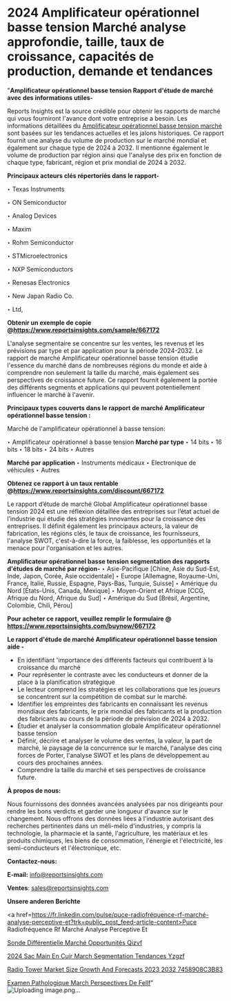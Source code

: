 # 2024 Amplificateur opérationnel basse tension Marché analyse approfondie, taille, taux de croissance, capacités de production, demande et tendances

"<strong>Amplificateur opérationnel basse tension Rapport d'étude de marché avec des informations utiles-</strong>

Reports Insights est la source crédible pour obtenir les rapports de marché qui vous fourniront l'avance dont votre entreprise a besoin. Les informations détaillées du <a href=https://www.reportsinsights.com/sample/667172>Amplificateur opérationnel basse tension marché</a> sont basées sur les tendances actuelles et les jalons historiques. Ce rapport fournit une analyse du volume de production sur le marché mondial et également sur chaque type de 2024 à 2032. Il mentionne également le volume de production par région ainsi que l'analyse des prix en fonction de chaque type, fabricant, région et prix mondial de 2024 à 2032.

<b>Principaux acteurs clés répertoriés dans le rapport-</b>

‣ Texas Instruments

‣ ON Semiconductor

‣ Analog Devices

‣ Maxim

‣ Rohm Semiconductor

‣ STMicroelectronics

‣ NXP Semiconductors

‣ Renesas Electronics

‣ New Japan Radio Co.

‣ Ltd,

<strong><b>Obtenir un exemple de copie @</b></strong><a href=https://www.reportsinsights.com/sample/667172><strong><b>https://www.reportsinsights.com/sample/667172</b></strong></a>

L'analyse segmentaire se concentre sur les ventes, les revenus et les prévisions par type et par application pour la période 2024-2032. Le rapport de marché Amplificateur opérationnel basse tension étudie l'essence du marché dans de nombreuses régions du monde et aide à comprendre non seulement la taille du marché, mais également ses perspectives de croissance future. Ce rapport fournit également la portée des différents segments et applications qui peuvent potentiellement influencer le marché à l'avenir.

<strong>Principaux types couverts dans le rapport de marché Amplificateur opérationnel basse tension :</strong>

Marché de l'amplificateur opérationnel à basse tension:

‣  Amplificateur opérationnel à basse tension <strong> Marché <strong> par type </strong> </strong>
‣ 14 bits
‣ 16 bits
‣ 18 bits
‣ 24 bits
‣ Autres

<strong>Marché par application </strong>
‣ Instruments médicaux
‣ Electronique de véhicules
‣ Autres

<strong><b>Obtenez ce rapport à un taux rentable @</b></strong><a href=https://www.reportsinsights.com/discount/667172><strong><b>https://www.reportsinsights.com/discount/667172</b></strong></a>

Le rapport d’étude de marché Global Amplificateur opérationnel basse tension 2024 est une réflexion détaillée des entreprises sur l’état actuel de l’industrie qui étudie des stratégies innovantes pour la croissance des entreprises. Il définit également les principaux acteurs, la valeur de fabrication, les régions clés, le taux de croissance, les fournisseurs, l'analyse SWOT, c'est-à-dire la force, la faiblesse, les opportunités et la menace pour l'organisation et les autres.

<strong>Amplificateur opérationnel basse tension segmentation des rapports d'études de marché par région-</strong>
‣ Asie-Pacifique [Chine, Asie du Sud-Est, Inde, Japon, Corée, Asie occidentale]
‣ Europe [Allemagne, Royaume-Uni, France, Italie, Russie, Espagne, Pays-Bas, Turquie, Suisse]
‣ Amérique du Nord [États-Unis, Canada, Mexique]
‣ Moyen-Orient et Afrique [CCG, Afrique du Nord, Afrique du Sud]
‣ Amérique du Sud [Brésil, Argentine, Colombie, Chili, Pérou]

<strong>Pour acheter ce rapport, veuillez remplir le formulaire @   <a href=https://www.reportsinsights.com/buynow/667172>https://www.reportsinsights.com/buynow/667172</a></strong>

<strong>Le rapport d'étude de marché Amplificateur opérationnel basse tension aide -</strong>
<ul>
  <li>En identifiant 'importance des différents facteurs qui contribuent à la croissance du marché</li>
  <li>Pour représenter le contraste avec les conducteurs et donner de la place à la planification stratégique</li>
  <li>Le lecteur comprend les stratégies et les collaborations que les joueurs se concentrent sur la compétition de combat sur le marché.</li>
  <li>Identifier les empreintes des fabricants en connaissant les revenus mondiaux des fabricants, le prix mondial des fabricants et la production des fabricants au cours de la période de prévision de 2024 à 2032.</li>
  <li>Étudier et analyser la consommation globale Amplificateur opérationnel basse tension</li>
  <li>Définir, décrire et analyser le volume des ventes, la valeur, la part de marché, le paysage de la concurrence sur le marché, l'analyse des cinq forces de Porter, l'analyse SWOT et les plans de développement au cours des prochaines années.</li>
  <li>Comprendre la taille du marché et ses perspectives de croissance future.</li>
</ul>
<strong>À propos de nous:</strong>

Nous fournissons des données avancées analysées par nos dirigeants pour rendre les bons verdicts et garder une longueur d'avance sur le changement. Nous offrons des données liées à l'industrie autorisant des recherches pertinentes dans un méli-mélo d'industries, y compris la technologie, la pharmacie et la santé, l'agriculture, les matériaux et les produits chimiques, les biens de consommation, l'énergie et l'électricité, les semi-conducteurs et l'électronique, etc.

<strong>Contactez-nous:</strong>

<strong>E-mail:</strong> <a href=mailto:info@reportsinsights.com>info@reportsinsights.com</a>

<strong>Ventes</strong>: <a href=mailto:sales@reportsinsights.com>sales@reportsinsights.com</a>

<strong>Unsere anderen Berichte</strong>

<a href=https://fr.linkedin.com/pulse/puce-radiofréquence-rf-marché-analyse-perceptive-et?trk=public_post_feed-article-content>Puce Radiofréquence Rf Marché Analyse Perceptive Et</a>

<a href=https://fr.linkedin.com/pulse/sonde-différentielle-marché-opportunités-qizvf/>Sonde Différentielle Marché Opportunités Qizvf</a>

<a href=https://www.linkedin.com/pulse/2024-sac-%C3%A0-main-en-cuir-march%C3%A9-segmentation-tendances-yzgzf/>2024 Sac  Main En Cuir March Segmentation Tendances Yzgzf</a>

<a href=https://medium.com/@reportinsights.ja/radio-tower-market-size-growth-and-forecasts-2023-2032-7458908c3b83>Radio Tower Market Size Growth And Forecasts 2023 2032 7458908C3B83</a>

<a href=https://www.linkedin.com/pulse/examen-pathologique-march%C3%A9-perspectives-de-fellf/>Examen Pathologique March Perspectives De Fellf</a>"
![Uploading image.png…]()
